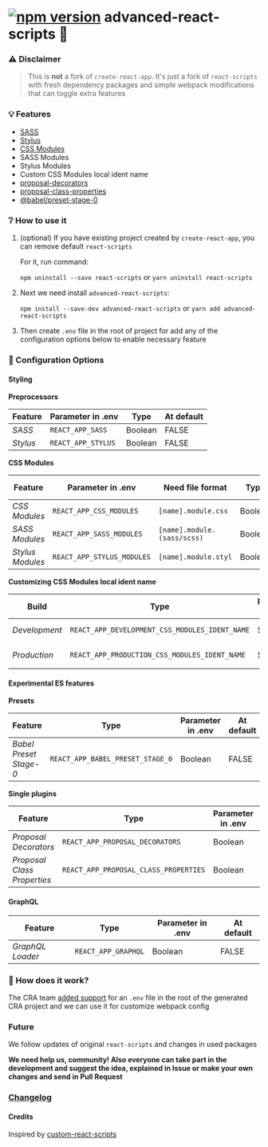 # [![npm version](https://img.shields.io/npm/v/advanced-react-scripts.svg)](https://www.npmjs.com/package/advanced-react-scripts) advanced-react-scripts 🍓

### ⚠ Disclaimer

> This is **not** a fork of `create-react-app`. It's just a fork of `react-scripts` with fresh dependency packages and simple webpack modifications that can toggle extra features

### 💡 Features

* [SASS](https://sass-lang.com)
* [Stylus](http://stylus-lang.com)
* [CSS Modules](https://github.com/gajus/react-css-modules#css-modules)
* SASS Modules
* Stylus Modules
* Custom CSS Modules local ident name
* [proposal-decorators](https://github.com/babel/babel/tree/master/packages/babel-plugin-proposal-decorators)
* [proposal-class-properties](https://github.com/babel/babel/tree/master/packages/babel-plugin-proposal-class-properties)
* [@babel/preset-stage-0](https://github.com/babel/babel/tree/master/packages/babel-preset-stage-0)

### ❔ How to use it

1. (optional) If you have existing project created by `create-react-app`, you can remove default `react-scripts`

   For it, run command:

   `npm uninstall --save react-scripts` or `yarn uninstall react-scripts`

2. Next we need install `advanced-react-scripts`:

   `npm install --save-dev advanced-react-scripts` or `yarn add advanced-react-scripts`

3. Then create `.env` file in the root of project for add any of the configuration options below to enable necessary feature

### 🔧 Configuration Options

#### Styling

**Preprocessors**

| Feature | Parameter in .env | Type | At default |
| ------- | ---- | ----------------- | ------- |
| *SASS* | `REACT_APP_SASS` | Boolean | FALSE |
| *Stylus* | `REACT_APP_STYLUS` | Boolean | FALSE |

**CSS Modules**

| Feature | Parameter in .env | Need file format | Type | At default |
| ------- | ---------------- | ----------------- | ---- | ---------- |
| *CSS Modules* | `REACT_APP_CSS_MODULES` | `[name].module.css` | Boolean | FALSE |
| *SASS Modules* | `REACT_APP_SASS_MODULES` | `[name].module.(sass/scss)` | Boolean | FALSE |
| *Stylus Modules* | `REACT_APP_STYLUS_MODULES` | `[name].module.styl` |  Boolean | FALSE |

**Customizing CSS Modules local ident name**

| Build | Type | Parameter in .env | At default |
| ------- | ---- | ----------------- | ------- |
| *Development* | `REACT_APP_DEVELOPMENT_CSS_MODULES_IDENT_NAME` | String  | [path]__[name]___[local] |
| *Production* | `REACT_APP_PRODUCTION_CSS_MODULES_IDENT_NAME` | String | [local]-[sha512:hash:base32] |

#### Experimental ES features

**Presets**

| Feature | Type | Parameter in .env | At default |
| ------- | ---- | ----------------- | ------- |
| *Babel Preset Stage-0* | `REACT_APP_BABEL_PRESET_STAGE_0` | Boolean | FALSE |

**Single plugins**

| Feature | Type | Parameter in .env | At default |
| ------- | ---- | ----------------- | ------- |
| *Proposal Decorators* | `REACT_APP_PROPOSAL_DECORATORS` | Boolean |  FALSE |
| *Proposal Class Properties* | `REACT_APP_PROPOSAL_CLASS_PROPERTIES` | Boolean | FALSE |

#### GraphQL

| Feature | Type | Parameter in .env | At default |
| ------- | ---- | ----------------- | ------- |
| *GraphQL Loader* | `REACT_APP_GRAPHQL` | Boolean | FALSE |

### :mag_right: How does it work?

The CRA team [added support](https://github.com/facebookincubator/create-react-app/blob/master/packages/react-scripts/template/README.md#adding-development-environment-variables-in-env) for an `.env` file in the root of the generated CRA project and we can use it for customize webpack config

### Future

We follow updates of original `react-scripts` and changes in used packages

**We need help us, community! Also everyone can take part in the development and suggest the idea, explained in Issue or make your own changes and send in Pull Request**

### [Changelog](https://github.com/artemirq/advanced-react-scripts/tree/next/packages/react-scripts/CHANGELOG.md)

#### Credits

Inspired by [custom-react-scripts](https://github.com/kitze/custom-react-scripts)